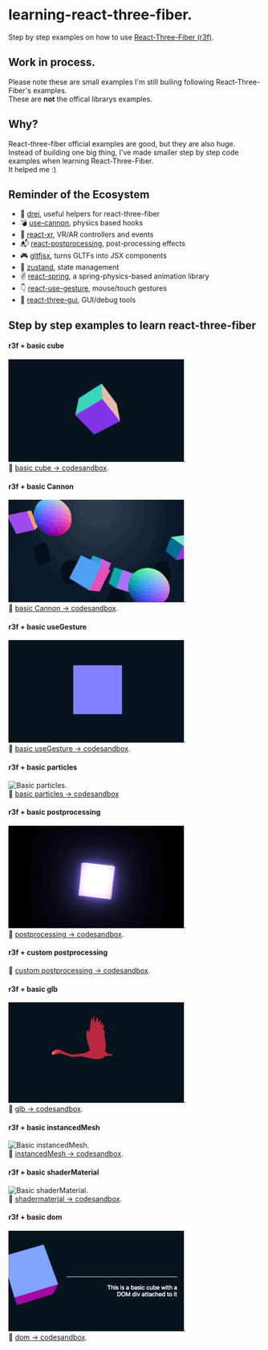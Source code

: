 # learning-react-three-fiber.

Step by step examples on how to use [React-Three-Fiber (r3f)](https://github.com/react-spring/react-three-fiber).

## Work in process.

Please note these are small examples I'm still builing following React-Three-Fiber's examples.  
These are **not** the offical librarys examples.

## Why?

React-three-fiber official examples are good, but they are also huge.  
Instead of building one big thing, I've made smaller step by step code examples when learning React-Three-Fiber.  
It helped me :)

## Reminder of the Ecosystem

- 🌭 [drei](https://github.com/react-spring/drei), useful helpers for react-three-fiber
- 💣 [use-cannon](https://github.com/react-spring/use-cannon), physics based hooks
- 🤳 [react-xr](https://github.com/react-spring/react-xr), VR/AR controllers and events
- 📬 [react-postprocessing](https://github.com/react-spring/react-postprocessing), post-processing effects
- 🎮 [gltfjsx](https://github.com/react-spring/gltfjsx), turns GLTFs into JSX components
- 🐻 [zustand](https://github.com/react-spring/zustand), state management
- ✌️ [react-spring](https://github.com/react-spring/react-spring), a spring-physics-based animation library
- 👇 [react-use-gesture](https://github.com/react-spring/react-use-gesture), mouse/touch gestures
- 🧪 [react-three-gui](https://github.com/ueno-llc/react-three-gui), GUI/debug tools

## Step by step examples to learn react-three-fiber

#### r3f + basic cube
![Basic cube](./images/basicCube.gif).    
👾 [basic cube → codesandbox](https://codesandbox.io/s/t1-react-three-fiber-xmfqh).   

#### r3f + basic Cannon
![Basic Cannon](./images/basicCannon.gif).  
👾 [ basic Cannon → codesandbox](https://codesandbox.io/s/t2-react-three-fiber-cannon-g2q0w).  

#### r3f + basic useGesture
![Basic useGesture](./images/basicUseGesture.gif).  
👾 [basic useGesture → codesandbox](https://codesandbox.io/s/t3-react-three-fiber-usegesture-grewc).

#### r3f + basic particles
![Basic particles](./images/basicParticles.gif).  
👾 [basic particles → codesandbox](https://codesandbox.io/s/t4-react-three-fiber-particles-3lzob) 

#### r3f + basic postprocessing
![Basic postprocessing](./images/basicPostProcessing.gif).  
👾 [postprocessing → codesandbox](https://codesandbox.io/s/t5-react-three-fiber-post-processing-khe7l).  

#### r3f + custom postprocessing
👾 [custom postprocessing → codesandbox](https://codesandbox.io/s/t6-react-three-fiber-custom-post-processing-x3tz7). 

#### r3f + basic glb
![Basic glb](./images/basicGlb.gif).  
👾 [glb → codesandbox](https://codesandbox.io/s/t7-react-three-fiber-glb-edm80). 

#### r3f + basic instancedMesh
![Basic instancedMesh](./images/instanceMesh.gif).  
👾 [instancedMesh → codesandbox](https://codesandbox.io/s/t8-react-three-fiber-instancedmesh-rpytg). 

#### r3f + basic shaderMaterial
![Basic shaderMaterial](./images/shaderMaterial.gif).  
👾 [shadermaterial → codesandbox](https://codesandbox.io/s/t9-react-three-fiber-shadermaterial-gw4dm). 

#### r3f + basic dom
![Basic dom](./images/basicDom.gif).  
👾 [dom → codesandbox](https://codesandbox.io/s/t10-react-three-fiber-dom-ygu51).



